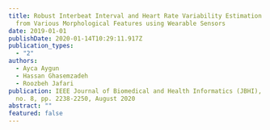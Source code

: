 ```yaml
---
title: Robust Interbeat Interval and Heart Rate Variability Estimation Method
  from Various Morphological Features using Wearable Sensors
date: 2019-01-01
publishDate: 2020-01-14T10:29:11.917Z
publication_types:
  - "2"
authors:
  - Ayca Aygun
  - Hassan Ghasemzadeh
  - Roozbeh Jafari
publication: IEEE Journal of Biomedical and Health Informatics (JBHI), vol. 24,
  no. 8, pp. 2238-2250, August 2020
abstract: ""
featured: false
---
```

